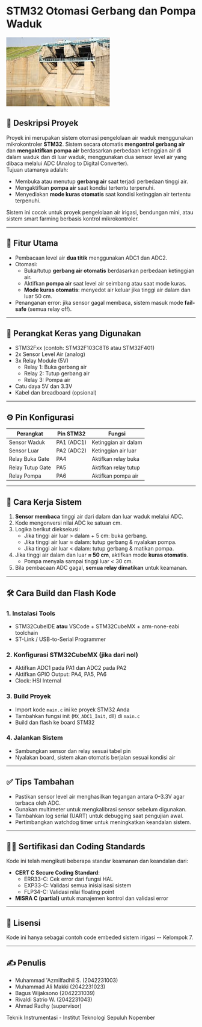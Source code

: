 # STM32 Otomasi Gerbang dan Pompa Waduk
![Alt text](https://github.com/Valzzsxs/ProyekCprogram/blob/main/waduk1.jpg)
## 📌 Deskripsi Proyek

Proyek ini merupakan sistem otomasi pengelolaan air waduk menggunakan mikrokontroler **STM32**. Sistem secara otomatis **mengontrol gerbang air** dan **mengaktifkan pompa air** berdasarkan perbedaan ketinggian air di dalam waduk dan di luar waduk, menggunakan dua sensor level air yang dibaca melalui ADC (Analog to Digital Converter).  
Tujuan utamanya adalah:

- Membuka atau menutup **gerbang air** saat terjadi perbedaan tinggi air.
- Mengaktifkan **pompa air** saat kondisi tertentu terpenuhi.
- Menyediakan **mode kuras otomatis** saat kondisi ketinggian air tertentu terpenuhi.

Sistem ini cocok untuk proyek pengelolaan air irigasi, bendungan mini, atau sistem smart farming berbasis kontrol mikrokontroler.

---

## 🧠 Fitur Utama

- Pembacaan level air **dua titik** menggunakan ADC1 dan ADC2.
- Otomasi:
  - Buka/tutup **gerbang air otomatis** berdasarkan perbedaan ketinggian air.
  - Aktifkan **pompa air** saat level air seimbang atau saat mode kuras.
  - **Mode kuras otomatis**: menyedot air keluar jika tinggi air dalam dan luar 50 cm.
- Penanganan error: jika sensor gagal membaca, sistem masuk mode **fail-safe** (semua relay off).

---

## 🔧 Perangkat Keras yang Digunakan

- STM32Fxx (contoh: STM32F103C8T6 atau STM32F401)
- 2x Sensor Level Air (analog)
- 3x Relay Module (5V)
  - Relay 1: Buka gerbang air
  - Relay 2: Tutup gerbang air
  - Relay 3: Pompa air
- Catu daya 5V dan 3.3V
- Kabel dan breadboard (opsional)

---

## ⚙️ Pin Konfigurasi

| Perangkat       | Pin STM32 | Fungsi                  |
|-----------------|-----------|-------------------------|
| Sensor Waduk    | PA1 (ADC1)| Ketinggian air dalam    |
| Sensor Luar     | PA2 (ADC2)| Ketinggian air luar     |
| Relay Buka Gate | PA4       | Aktifkan relay buka     |
| Relay Tutup Gate| PA5       | Aktifkan relay tutup    |
| Relay Pompa     | PA6       | Aktifkan pompa air      |

---

## 🧪 Cara Kerja Sistem

1. **Sensor membaca** tinggi air dari dalam dan luar waduk melalui ADC.
2. Kode mengonversi nilai ADC ke satuan cm.
3. Logika berikut dieksekusi:
   - Jika tinggi air luar > dalam + 5 cm: buka gerbang.
   - Jika tinggi air luar ≈ dalam: tutup gerbang & nyalakan pompa.
   - Jika tinggi air luar < dalam: tutup gerbang & matikan pompa.
4. Jika tinggi air dalam dan luar **≈ 50 cm**, aktifkan mode **kuras otomatis**.
   - Pompa menyala sampai tinggi luar < 30 cm.
5. Bila pembacaan ADC gagal, **semua relay dimatikan** untuk keamanan.

---

## 🛠️ Cara Build dan Flash Kode

### 1. Instalasi Tools
- STM32CubeIDE **atau** VSCode + STM32CubeMX + arm-none-eabi toolchain
- ST-Link / USB-to-Serial Programmer

### 2. Konfigurasi STM32CubeMX (jika dari nol)
- Aktifkan ADC1 pada PA1 dan ADC2 pada PA2
- Aktifkan GPIO Output: PA4, PA5, PA6
- Clock: HSI Internal

### 3. Build Proyek
- Import kode `main.c` ini ke proyek STM32 Anda
- Tambahkan fungsi init (`MX_ADC1_Init`, dll) di `main.c`
- Build dan flash ke board STM32

### 4. Jalankan Sistem
- Sambungkan sensor dan relay sesuai tabel pin
- Nyalakan board, sistem akan otomatis berjalan sesuai kondisi air

---

## ✅ Tips Tambahan

- Pastikan sensor level air menghasilkan tegangan antara 0–3.3V agar terbaca oleh ADC.
- Gunakan multimeter untuk mengkalibrasi sensor sebelum digunakan.
- Tambahkan log serial (UART) untuk debugging saat pengujian awal.
- Pertimbangkan watchdog timer untuk meningkatkan keandalan sistem.

---

## 🧑‍💻 Sertifikasi dan Coding Standards

Kode ini telah mengikuti beberapa standar keamanan dan keandalan dari:
- **CERT C Secure Coding Standard**:
  - ERR33-C: Cek error dari fungsi HAL
  - EXP33-C: Validasi semua inisialisasi sistem
  - FLP34-C: Validasi nilai floating point
- **MISRA C (partial)** untuk manajemen kontrol dan validasi error

---

## 📄 Lisensi

Kode ini hanya sebagai contoh code embeded sistem irigasi -- Kelompok 7.

---

## ✍️ Penulis

- Muhammad 'Azmilfadhil S. (2042231003)
- Muhammad Ali Makki (2042231023)
- Bagus Wijaksono (2042231039)
- Rivaldi Satrio W. (2042231043)
- Ahmad Radhy (supervisor)

Teknik Instrumentasi - Institut Teknologi Sepuluh Nopember


